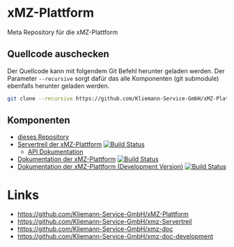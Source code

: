 # xMZ-Plattform
Meta Repository für die xMZ-Plattform


## Quellcode auschecken

Der Quellcode kann mit folgendem Git Befehl herunter geladen werden.
Der Parameter `--recursive` sorgt dafür das alle Komponenten (git submodule)
ebenfalls herunter geladen werden.


```bash
git clone --recursive https://github.com/Kliemann-Service-GmbH/xMZ-Plattform.git
```

## Komponenten

- [dieses Repository][xmz]
- [Servertreil der xMZ-Plattform][xmz-server] [![Build Status](https://travis-ci.org/Kliemann-Service-GmbH/xmz-server.svg?branch=master)](https://travis-ci.org/Kliemann-Service-GmbH/xmz-server)
  - [API Dokumentation](https://kliemann-service-gmbh.github.io/xmz-server/xmz_server/index.html)
- [Dokumentation der xMZ-Plattform][xmz-doc] [![Build Status](https://travis-ci.org/Kliemann-Service-GmbH/xmz-doc.svg?branch=master)](https://travis-ci.org/Kliemann-Service-GmbH/xmz-doc)
- [Dokumentation der xMZ-Plattform (Development Version)][xmz-doc-development] [![Build Status](https://travis-ci.org/Kliemann-Service-GmbH/xmz-doc-development.svg?branch=master)](https://travis-ci.org/Kliemann-Service-GmbH/xmz-doc-development)


# Links

- https://github.com/Kliemann-Service-GmbH/xMZ-Plattform
- https://github.com/Kliemann-Service-GmbH/xmz-Servertreil
- https://github.com/Kliemann-Service-GmbH/xmz-doc
- https://github.com/Kliemann-Service-GmbH/xmz-doc-development

[xmz]: https://github.com/Kliemann-Service-GmbH/xMZ-Plattform
[xmz-server]: https://github.com/Kliemann-Service-GmbH/xmz-server
[xmz-doc]: https://github.com/Kliemann-Service-GmbH/xmz-doc
[xmz-doc-development]: https://github.com/Kliemann-Service-GmbH/xmz-doc-development
